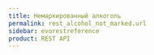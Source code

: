 ```yaml
---
title: Немаркированный алкоголь
permalink: rest_alcohol_not_marked.url
sidebar: evorestreference
product: REST API
---
```

